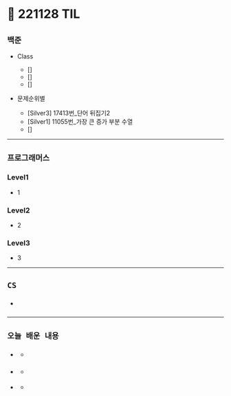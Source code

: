 # 🚩 221128 TIL

## **`백준`**

- Class

  - []
  - []
  - []

- 문제순위별
  - [Silver3] 17413번\_단어 뒤집기2
  - [Silver1] 11055번\_가장 큰 증가 부분 수열
  - []

---

## **`프로그래머스`**

### Level1

- 1

### Level2

- 2

### Level3

- 3

---

## **`CS`**

- ###

---

## **`오늘 배운 내용`**

- ###
  -
- ###
  -
- ####
  -
